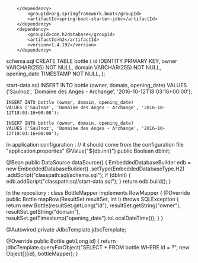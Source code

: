 
        </dependency>
            <groupId>org.springframework.boot</groupId>
            <artifactId>spring-boot-starter-jdbc</artifactId>
        </dependency>
        <dependency>
            <groupId>com.h2database</groupId>
            <artifactId>h2</artifactId>
            <version>1.4.192</version>
        </dependency>



schema.sql
    CREATE TABLE bottle (
      id           IDENTITY PRIMARY KEY,
      owner        VARCHAR(255) NOT NULL,
      domain       VARCHAR(255) NOT NULL,
      opening_date TIMESTAMP    NOT NULL,
    );

start-data.sql
    INSERT INTO bottle (owner, domain, opening_date)
    VALUES ('Saulnoz', 'Domaine des Anges - Archange', '2016-10-12T18:03:16+00:00');

    INSERT INTO bottle (owner, domain, opening_date)
    VALUES ('Saulnoz', 'Domaine des Anges - Archange', '2016-10-12T18:03:16+00:00');

    INSERT INTO bottle (owner, domain, opening_date)
    VALUES ('Saulnoz', 'Domaine des Anges - Archange', '2016-10-12T18:03:16+00:00');

In application configuration :
// it should come from the configuration file "application.properties"
@Value("${db.init}")
public Boolean dbInit;

@Bean
public DataSource dataSource() {
    EmbeddedDatabaseBuilder edb = new EmbeddedDatabaseBuilder()
            .setType(EmbeddedDatabaseType.H2)
            .addScript("classpath:sql/schema.sql");
    if (dbInit) {
        edb.addScript("classpath:sql/start-data.sql");
    }
    return edb.build();
}

In the repository :
class BottleMapper implements RowMapper<Bottle> {
    @Override
    public Bottle mapRow(ResultSet resultSet, int i) throws SQLException {
        return new Bottle(resultSet.getLong("id"), resultSet.getString("owner"),
                resultSet.getString("domain"),
                resultSet.getTimestamp("opening_date").toLocalDateTime());
    }
}

@Autowired
private JdbcTemplate jdbcTemplate;

@Override
public Bottle get(Long id) {
    return jdbcTemplate.queryForObject("SELECT * FROM bottle WHERE id = ?", new Object[]{id}, bottleMapper);
}
